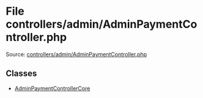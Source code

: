File controllers/admin/AdminPaymentController.php
=========

Source: [controllers/admin/AdminPaymentController.php](https://github.com/PrestaShop/PrestaShop/blob/1.6.0.14/controllers/admin/AdminPaymentController.php)


Classes
-------

* [AdminPaymentControllerCore](class.AdminPaymentControllerCore.md)

